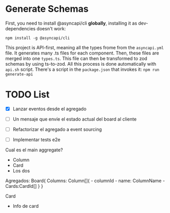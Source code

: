 
# Generate Schemas
First, you need to install @asyncapi/cli **globally**, installing it as dev-dependencies doesn't work:

`npm install -g @asyncapi/cli`

This project is API-first, meaning all the types frome from the `asyncapi.yml` file. It generates many .ts files for each component. Then, these files are merged into one `types.ts`. This file can then be transformed to zod schemas by using ts-to-zod. All this process is done automatically with `api.sh` script. There's a script in the `package.json` that invokes it: `npm run generate-api`


# TODO List

* [x] Lanzar eventos desde el agregado
* [ ] Un mensaje que envíe el estado actual del board al cliente
* [ ] Refactorizar el agregado a event sourcing
* [ ] Implementar tests e2e


Cual es el main aggregate?
- Column
- Card
- Los dos



Agregados:
Board{
    Columns: Column[]{
     - columnId
     - name: ColumnName
     - Cards:CardId[]
 }
 }

Card
  - Info de card